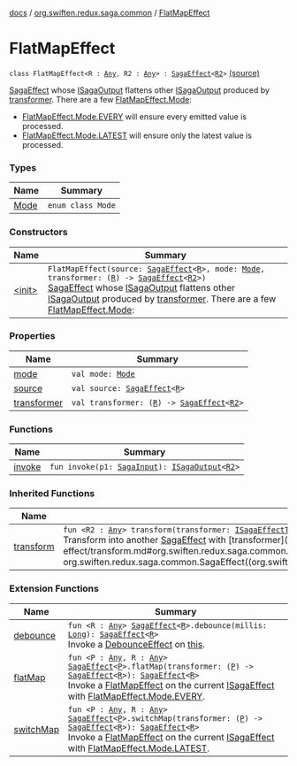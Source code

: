 [docs](../../index.md) / [org.swiften.redux.saga.common](../index.md) / [FlatMapEffect](./index.md)

# FlatMapEffect

`class FlatMapEffect<R : `[`Any`](https://kotlinlang.org/api/latest/jvm/stdlib/kotlin/-any/index.html)`, R2 : `[`Any`](https://kotlinlang.org/api/latest/jvm/stdlib/kotlin/-any/index.html)`> : `[`SagaEffect`](../-saga-effect/index.md)`<`[`R2`](index.md#R2)`>` [(source)](https://github.com/protoman92/KotlinRedux/tree/master/common/common-saga/src/main/kotlin/org/swiften/redux/saga/common/FlatMapEffect.kt#L15)

[SagaEffect](../-saga-effect/index.md) whose [ISagaOutput](../-i-saga-output/index.md) flattens other [ISagaOutput](../-i-saga-output/index.md) produced by [transformer](transformer.md). There
are a few [FlatMapEffect.Mode](-mode/index.md):

* [FlatMapEffect.Mode.EVERY](-mode/-e-v-e-r-y.md) will ensure every emitted value is processed.
* [FlatMapEffect.Mode.LATEST](-mode/-l-a-t-e-s-t.md) will ensure only the latest value is processed.

### Types

| Name | Summary |
|---|---|
| [Mode](-mode/index.md) | `enum class Mode` |

### Constructors

| Name | Summary |
|---|---|
| [&lt;init&gt;](-init-.md) | `FlatMapEffect(source: `[`SagaEffect`](../-saga-effect/index.md)`<`[`R`](index.md#R)`>, mode: `[`Mode`](-mode/index.md)`, transformer: (`[`R`](index.md#R)`) -> `[`SagaEffect`](../-saga-effect/index.md)`<`[`R2`](index.md#R2)`>)`<br>[SagaEffect](../-saga-effect/index.md) whose [ISagaOutput](../-i-saga-output/index.md) flattens other [ISagaOutput](../-i-saga-output/index.md) produced by [transformer](transformer.md). There are a few [FlatMapEffect.Mode](-mode/index.md): |

### Properties

| Name | Summary |
|---|---|
| [mode](mode.md) | `val mode: `[`Mode`](-mode/index.md) |
| [source](source.md) | `val source: `[`SagaEffect`](../-saga-effect/index.md)`<`[`R`](index.md#R)`>` |
| [transformer](transformer.md) | `val transformer: (`[`R`](index.md#R)`) -> `[`SagaEffect`](../-saga-effect/index.md)`<`[`R2`](index.md#R2)`>` |

### Functions

| Name | Summary |
|---|---|
| [invoke](invoke.md) | `fun invoke(p1: `[`SagaInput`](../-saga-input/index.md)`): `[`ISagaOutput`](../-i-saga-output/index.md)`<`[`R2`](index.md#R2)`>` |

### Inherited Functions

| Name | Summary |
|---|---|
| [transform](../-saga-effect/transform.md) | `fun <R2 : `[`Any`](https://kotlinlang.org/api/latest/jvm/stdlib/kotlin/-any/index.html)`> transform(transformer: `[`ISagaEffectTransformer`](../-i-saga-effect-transformer.md)`<`[`R`](../-saga-effect/index.md#R)`, `[`R2`](../-saga-effect/transform.md#R2)`>): `[`SagaEffect`](../-saga-effect/index.md)`<`[`R2`](../-saga-effect/transform.md#R2)`>`<br>Transform into another [SagaEffect](../-saga-effect/index.md) with [transformer](../-saga-effect/transform.md#org.swiften.redux.saga.common.SagaEffect$transform(kotlin.Function1((org.swiften.redux.saga.common.SagaEffect((org.swiften.redux.saga.common.SagaEffect.R)), org.swiften.redux.saga.common.SagaEffect((org.swiften.redux.saga.common.SagaEffect.transform.R2)))))/transformer). |

### Extension Functions

| Name | Summary |
|---|---|
| [debounce](../debounce.md) | `fun <R : `[`Any`](https://kotlinlang.org/api/latest/jvm/stdlib/kotlin/-any/index.html)`> `[`SagaEffect`](../-saga-effect/index.md)`<`[`R`](../debounce.md#R)`>.debounce(millis: `[`Long`](https://kotlinlang.org/api/latest/jvm/stdlib/kotlin/-long/index.html)`): `[`SagaEffect`](../-saga-effect/index.md)`<`[`R`](../debounce.md#R)`>`<br>Invoke a [DebounceEffect](../-debounce-effect/index.md) on [this](../debounce/-this-.md). |
| [flatMap](../flat-map.md) | `fun <P : `[`Any`](https://kotlinlang.org/api/latest/jvm/stdlib/kotlin/-any/index.html)`, R : `[`Any`](https://kotlinlang.org/api/latest/jvm/stdlib/kotlin/-any/index.html)`> `[`SagaEffect`](../-saga-effect/index.md)`<`[`P`](../flat-map.md#P)`>.flatMap(transformer: (`[`P`](../flat-map.md#P)`) -> `[`SagaEffect`](../-saga-effect/index.md)`<`[`R`](../flat-map.md#R)`>): `[`SagaEffect`](../-saga-effect/index.md)`<`[`R`](../flat-map.md#R)`>`<br>Invoke a [FlatMapEffect](./index.md) on the current [ISagaEffect](../-i-saga-effect.md) with [FlatMapEffect.Mode.EVERY](-mode/-e-v-e-r-y.md). |
| [switchMap](../switch-map.md) | `fun <P : `[`Any`](https://kotlinlang.org/api/latest/jvm/stdlib/kotlin/-any/index.html)`, R : `[`Any`](https://kotlinlang.org/api/latest/jvm/stdlib/kotlin/-any/index.html)`> `[`SagaEffect`](../-saga-effect/index.md)`<`[`P`](../switch-map.md#P)`>.switchMap(transformer: (`[`P`](../switch-map.md#P)`) -> `[`SagaEffect`](../-saga-effect/index.md)`<`[`R`](../switch-map.md#R)`>): `[`SagaEffect`](../-saga-effect/index.md)`<`[`R`](../switch-map.md#R)`>`<br>Invoke a [FlatMapEffect](./index.md) on the current [ISagaEffect](../-i-saga-effect.md) with [FlatMapEffect.Mode.LATEST](-mode/-l-a-t-e-s-t.md). |
